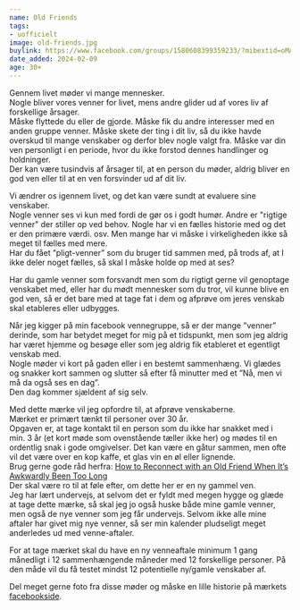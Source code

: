 ```yaml
---
name: Old Friends
tags:
- uofficielt
image: old-friends.jpg
buylink: https://www.facebook.com/groups/1580608399359233/?mibextid=oMANbw
date_added: 2024-02-09
age: 30+
---
```

Gennem livet møder vi mange mennesker.  
Nogle bliver vores venner for livet, mens andre glider ud af vores liv af forskellige årsager.  
Måske flyttede du eller de gjorde. Måske fik du andre interesser med en anden gruppe venner. Måske skete der ting i dit liv, så du ikke havde overskud til mange venskaber og derfor blev nogle valgt fra. Måske var din ven personligt i en periode, hvor du ikke forstod dennes handlinger og holdninger.  
Der kan være tusindvis af årsager til, at en person du møder, aldrig bliver en god ven eller til at en ven forsvinder ud af dit liv.  

Vi ændrer os igennem livet, og det kan være sundt at evaluere sine venskaber.  
Nogle venner ses vi kun med fordi de gør os i godt humør. Andre er "rigtige venner" der stiller op ved behov. Nogle har vi en fælles historie med og det er den primære værdi. osv. Men mange har vi måske i virkeligheden ikke så meget til fælles med mere.  
Har du fået ”pligt-venner” som du bruger tid sammen med, på trods af, at I ikke deler noget fælles, så skal I måske holde op med at ses?  

Har du gamle venner som forsvandt men som du rigtigt gerne vil genoptage venskabet med, eller har du mødt mennesker som du tror, vil kunne blive en god ven, så er det bare med at tage fat i dem og afprøve om jeres venskab skal etableres eller udbygges.  

Når jeg kigger på min facebook vennegruppe, så er der mange ”venner” derinde, som har betydet meget for mig på et tidspunkt, men som jeg aldrig har været hjemme og besøge eller som jeg aldrig fik etableret et egentligt venskab med.  
Nogle møder vi kort på gaden eller i en bestemt sammenhæng. Vi glædes og snakker kort sammen og slutter så efter få minutter med et ”Nå, men vi må da også ses en dag”.  
Den dag kommer sjældent af sig selv.  

Med dette mærke vil jeg opfordre til, at afprøve venskaberne.  
Mærket er primært tænkt til personer over 30 år.  
Opgaven er, at tage kontakt til en person som du ikke har snakket med i min. 3 år (et kort møde som ovenstående tæller ikke her) og mødes til en ordentlig snak i gode omgivelser. Det kan være en gåtur sammen, men ofte vil det være over en kop kaffe, et glas vin en øl eller lignende.  
Brug gerne gode råd herfra: [How to Reconnect with an Old Friend When It’s Awkwardly Been Too Long](https://www.purewow.com/wellness/reconnect-old-friend)  
Der skal være ro til at føle efter, om dette her er en ny gammel ven.  
Jeg har lært undervejs, at selvom det er fyldt med megen hygge og glæde at tage dette mærke, så skal jeg jo også huske både mine gamle venner, men også de nye venner som jeg får undervejs. Selvom ikke alle mine aftaler har givet mig nye venner, så ser min kalender pludseligt meget anderledes ud med venne-aftaler.  

For at tage mærket skal du have en ny venneaftale minimum 1 gang månedligt i 12 sammenhængende måneder med 12 forskellige personer.
På den måde vil du få testet mindst 12 potentielle ny/gamle venskaber af.  

Del meget gerne foto fra disse møder og måske en lille historie på mærkets [facebookside](https://www.facebook.com/groups/1580608399359233/?mibextid=oMANbw).  